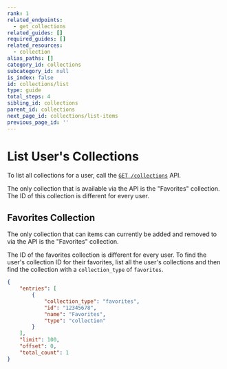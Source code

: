 ```yaml
---
rank: 1
related_endpoints:
  - get_collections
related_guides: []
required_guides: []
related_resources:
  - collection
alias_paths: []
category_id: collections
subcategory_id: null
is_index: false
id: collections/list
type: guide
total_steps: 4
sibling_id: collections
parent_id: collections
next_page_id: collections/list-items
previous_page_id: ''
---
```


# List User's Collections

To list all collections for a user, call the [`GET
/collections`](e://get_collections) API.

<Samples id='get_collections' >

</Samples>

<Message warning>

The only collection that is available via the API is the "Favorites"
collection. The ID of this collection is different for every
user.

</Message>

## Favorites Collection

The only collection that can items can currently be added and removed to via the
API is the "Favorites" collection.

The ID of the favorites collection is different for every user. To find the
user's collection ID for their favorites, list all the user's collections and
then find the collection with a `collection_type` of `favorites`.

```json
{
    "entries": [
        {
            "collection_type": "favorites",
            "id": "12345678",
            "name": "Favorites",
            "type": "collection"
        }
    ],
    "limit": 100,
    "offset": 0,
    "total_count": 1
}
```
